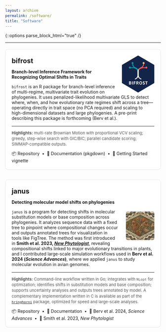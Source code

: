 ```yaml
---
layout: archive
permalink: /software/
title: "Software"
---
```


{::options parse_block_html="true" /}

<style>
/* Lightweight, page-local styling that works with most Jekyll themes */
.software-card {
  border: 1px solid var(--color-border, #e5e7eb);
  border-radius: 10px;
  padding: 1.25rem;
  margin: 1.25rem 0 2rem;
  background: var(--color-bg, #fff);
  box-shadow: 0 1px 2px rgba(0,0,0,0.04);
}
.software-card h2, .software-card h3 {
  margin-top: 0.2rem;
  margin-bottom: 0.25rem;
  font-size: 1.35rem;
}
.software-meta {
  font-size: 0.95rem;
  color: var(--color-muted, #555);
  margin-bottom: 0.75rem;
}
.software-meta small {
  font-size: 0.85em;
  line-height: 1.4;
  display: block;
}
.software-actions a {
  text-decoration: none;
  border-bottom: 1px solid transparent;
}
.software-actions a:hover {
  border-bottom-color: currentColor;
}
.software-logo {
  float: right;
  margin-left: 1rem;
  margin-bottom: 0.25rem;
  height: 120px;
  max-width: 35%;
}
@media (max-width: 640px) {
  .software-logo { float: none; display: block; margin: 0 auto 0.75rem; height: 100px; }
}
hr.soft-sep {
  border: 0;
  border-top: 1px solid var(--color-border, #e5e7eb);
  margin: 1rem 0 0.75rem;
}
/* Normalize inline-code spacing if theme adjusts it */
.software-card code { letter-spacing: normal; }

/* Slightly smaller figure-style image for Janus card */
.software-figure {
  float: right;
  width: 20%;
  max-width: 260px;
  margin: 0.5rem 0 0.75rem 1.5rem;
  border-radius: 6px;
  box-shadow: 0 1px 3px rgba(0,0,0,0.08);
}
@media (max-width: 640px) {
  .software-figure {
    float: none;
    display: block;
    margin: 1rem auto;
    width: 75%;
    max-width: 340px;
  }
}
</style>

---

<div class="software-card" markdown="1">

<img class="software-logo" src="https://raw.githubusercontent.com/jakeberv/bifrost/main/man/figures/logo.png" alt="bifrost hex sticker" />

### bifrost

**Branch-level Inference Framework for Recognizing Optimal Shifts in Traits**

`bifrost` is an R package for branch-level inference of multi-regime, multivariate trait evolution on phylogenies. It uses penalized-likelihood multivariate GLS to detect where, when, and how evolutionary rate regimes shift across a tree—operating directly in trait space (no PCA required) and scaling to high-dimensional datasets and large phylogenies. A pre-print describing this package is forthcoming (Berv et al.).

<hr class="soft-sep" />

<div class="software-meta">
<small>
<strong>Highlights:</strong> multi-rate Brownian Motion with proportional VCV scaling; greedy, step-wise search with GIC/BIC; parallel candidate scoring; SIMMAP-compatible outputs.
</small>
</div>

<div class="software-actions">
📦 <a href="https://github.com/jakeberv/bifrost">Repository</a> &nbsp;•&nbsp;
📖 <a href="https://jakeberv.com/bifrost">Documentation (pkgdown)</a> &nbsp;•&nbsp;
📄 <a href="https://jakeberv.com/bifrost/articles/jaw-shape-vignette.html">Getting Started vignette</a>
</div>

<div style="clear: both;"></div>
</div>

<div class="software-card" markdown="1">

### janus

**Detecting molecular model shifts on phylogenies**

<a href="https://en.wikipedia.org/wiki/Waltham_Abbey_Church" target="_blank" rel="noopener">
  <img class="software-figure" src="https://raw.githubusercontent.com/jakeberv/jakeberv.github.io/master/images/software/janus.webp" alt="janus logo" loading="lazy" decoding="async" />
</a>

`janus` is a program for detecting shifts in molecular substitution models or base composition across phylogenies. It analyzes sequence data with a fixed tree to pinpoint where compositional changes occur and outputs annotated trees for visualization in tools like FigTree. The method was first introduced in **Smith et al. 2023, [*New Phytologist*](https://doi.org/10.1111/nph.19099)**, revealing compositional shifts linked to major evolutionary transitions in plants, and I contributed large-scale simulation workflows used in **Berv et al. 2024 (*Science Advances*)**, where we applied `janus` to study molecular evolution in avian genomes.

<hr class="soft-sep" />

<div class="software-meta">
<small>
<strong>Highlights:</strong> Command-line workflow written in Go; integrates with <code>NLopt</code> for optimization; identifies shifts in substitution models and base composition; supports uncertainty analyses and outputs trees annotated by model.  A complementary implementation written in C is available as part of the <a href="http://git.sr.ht/~hms/hringhorni"><code>hringhorni</code></a> package, optimized for speed and large-scale analyses.
</small>
</div>

<div class="software-actions">
📦 <a href="https://git.sr.ht/~hms/janus">Repository</a> &nbsp;•&nbsp;
📖 <a href="https://git.sr.ht/~hms/janus/tree/master/doc/index.md">Documentation</a> &nbsp;•&nbsp;
📄 <a href="https://www.science.org/doi/10.1126/sciadv.adp0114">Berv&nbsp;et&nbsp;al.&nbsp;2024, <em>Science Advances</em></a> &nbsp;•&nbsp;
📄 <a href="https://doi.org/10.1111/nph.19099">Smith&nbsp;et&nbsp;al.&nbsp;2023, <em>New Phytologist</em></a>
</div>

<div style="clear: both;"></div>
</div>